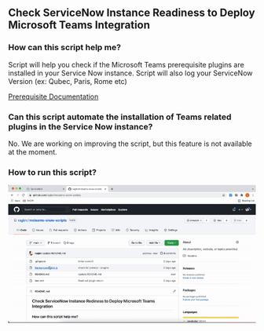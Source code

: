 ## Check ServiceNow Instance Readiness to Deploy Microsoft Teams Integration 

### How can this script help me?
Script will help you check if the Microsoft Teams prerequisite plugins are installed in your Service Now instance.
Script will also log your ServiceNow Version (ex: Qubec, Paris, Rome etc)

[Prerequisite Documentation](https://community.servicenow.com/community?id=community_article&sys_id=64e084bb1b2f2090ed6c9979b04bcbc7&view_source=featuredList#teamsinstall)

### Can this script automate the installation of Teams related plugins in the Service Now instance?
No. We are working on improving the script, but this feature is not available at the moment. 

### How to run this script?
![Demo](https://github.com/ragbn/msteams-snow-scripts/blob/main/Demo/demo.gif)
